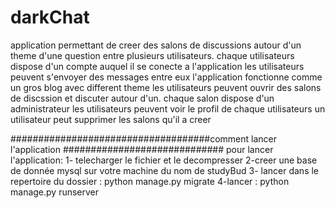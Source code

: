 # darkChat
application permettant de creer des salons de discussions autour d'un theme d'une question entre plusieurs utilisateurs.
chaque utilisateurs dispose d'un compte auquel il se conecte a l'application
les utilisateurs peuvent s'envoyer des messages entre eux 
l'application fonctionne comme un gros blog avec different theme les utilisateurs peuvent ouvrir des salons de discssion et discuter autour d'un. chaque salon dispose d'un administrateur 
les utilisateurs peuvent voir le profil de chaque utilisateurs 
un utilisateur peut supprimer les salons qu'il a creer

####################################comment lancer l'application #############################
pour lancer l'application:
1- telecharger le fichier et le decompresser
2-creer une base de donnée mysql sur votre machine du nom de studyBud
3- lancer dans le repertoire du dossier : python manage.py migrate
4-lancer : python manage.py runserver 
